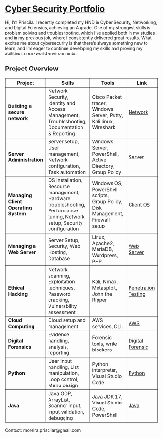 <!DOCTYPE html>
<html>
<body>

<h1> <a href="www.linkedin.com/in/priscila-ribas-da-silva-89025a15a">Cyber Security Portfolio</a></h1>

<p>
    Hi, I’m Priscila. I recently completed my HND in Cyber Security, Networking, and Digital Forensics, achieving an A grade. One of my strongest skills is problem solving and troubleshooting, which I’ve applied both in my studies and in my previous job, where I consistently delivered great results. What excites me about cybersecurity is that there’s always something new to learn, and I’m eager to continue developing my skills and proving my abilities in real-world environments.
</p>

<h2>Project Overview</h2>
<table border="1">
    <tr>
        <th>Project</th>
        <th>Skills</th>
        <th>Tools</th>
        <th>Link</th>
    </tr>
    <tr>
        <td><strong>Building a secure network</strong></td>
        <td>Network Security, Identity and Access Management, Troubleshooting, Documentation & Reporting </td>
        <td>Cisco Packet tracer, Windows Server, Putty, Kali linux, Wireshark</td>
        <td><a href="https://github.com/prsilvaa/SecuringNetwork">Network</a></td>
    </tr>
  <tr>
        <td><strong>Server Administration</strong></td>
        <td>Server setup, User management, Network configuration, Task automation</td>
        <td>Windows Server, PowerShell, Active Directory, Group Policy</td>
        <td><a href="https://github.com/prsilvaa/Server_Administration">Server</a></td>
    </tr>
  <tr>
        <td><strong>Managing Client Operating System</strong></td>
        <td>OS installation, Resource management, Hardware troubleshooting, Performance tuning, Network setup, Security configuration</td>
        <td>Windows OS, PowerShell scripts, Group Policy, Disk Management, Firewall setup</td>
        <td><a href="https://github.com/prsilvaa/client_operating_system">Client OS</a></td>
    </tr>
  <tr>
        <td><strong>Managing a Web Server</strong></td>
        <td>Server Setup, Security, Web Hosting, Database</td>
        <td>Linux, Apache2, MariaDB, Wordpress, PHP</td>
        <td><a href="https://github.com/prsilvaa/web_server">Web Server</a></td>
    </tr>
  <tr>
        <td><strong>Ethical Hacking</strong></td>
        <td>Network scanning, Exploitation techniques, Password cracking, Vulnerability assessment</td>
        <td>Kali, Nmap, Metasploit, John the Ripper</td>
        <td><a href="https://github.com/prsilvaa/ethical_hacking">Penetration Testing</a></td>
    </tr>
    <tr>
        <td><strong>Cloud Computing</strong></td>
        <td>Cloud setup and management</td>
        <td>AWS services, CLI.</td>
        <td><a href="https://github.com/prsilvaa/cloud_computing">AWS</a></td>
    </tr>
  <tr>
        <td><strong>Digital Forensics</strong></td>
        <td>Evidence handling, analysis, reporting</td>
        <td>Forensic tools, write blockers</td>
        <td><a href="https://github.com/prsilvaa/digital_forensics">Digital Forensic</a></td>
    </tr>
  <tr>
        <td><strong>Python</strong></td>
        <td>User input handling, List manipulation, Loop control, Menu design</td>
        <td>Python interpreter, Visual Studio Code</td>
        <td><a href="https://github.com/prsilvaa/python">Python</a></td>
    </tr>

  <tr>
        <td><strong>Java</strong></td>
        <td>Java OOP, ArrayList, Scanner input, input validation, debugging</td>
        <td>Java JDK 17, Visual Studio Code, PowerShell </td>
        <td><a href="https://github.com/prsilvaa/Java-Project">Java</a></td>
    </tr>
    
  </table>

<p>Contact: moreira.priscilar@gmail.com</p>

</body>
</html>
